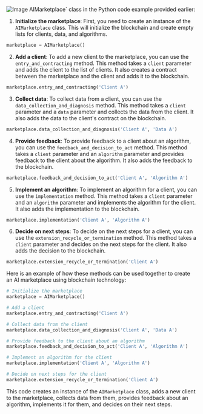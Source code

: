 ![Image](https://user-images.githubusercontent.com/64774266/262174146-8dd20dd3-1d45-4fd5-81cf-908962b7f952.jpg)
AIMarketplace` class in the Python code example provided earlier:

1. **Initialize the marketplace**: First, you need to create an instance of the `AIMarketplace` class. This will initialize the blockchain and create empty lists for clients, data, and algorithms.

```python
marketplace = AIMarketplace()
```

2. **Add a client**: To add a new client to the marketplace, you can use the `entry_and_contracting` method. This method takes a `client` parameter and adds the client to the list of clients. It also creates a contract between the marketplace and the client and adds it to the blockchain.

```python
marketplace.entry_and_contracting('Client A')
```

3. **Collect data**: To collect data from a client, you can use the `data_collection_and_diagnosis` method. This method takes a `client` parameter and a `data` parameter and collects the data from the client. It also adds the data to the client's contract on the blockchain.

```python
marketplace.data_collection_and_diagnosis('Client A', 'Data A')
```

4. **Provide feedback**: To provide feedback to a client about an algorithm, you can use the `feedback_and_decision_to_act` method. This method takes a `client` parameter and an `algorithm` parameter and provides feedback to the client about the algorithm. It also adds the feedback to the blockchain.

```python
marketplace.feedback_and_decision_to_act('Client A', 'Algorithm A')
```

5. **Implement an algorithm**: To implement an algorithm for a client, you can use the `implementation` method. This method takes a `client` parameter and an `algorithm` parameter and implements the algorithm for the client. It also adds the implementation to the blockchain.

```python
marketplace.implementation('Client A', 'Algorithm A')
```

6. **Decide on next steps**: To decide on the next steps for a client, you can use the `extension_recycle_or_termination` method. This method takes a `client` parameter and decides on the next steps for the client. It also adds the decision to the blockchain.

```python
marketplace.extension_recycle_or_termination('Client A')
```

Here is an example of how these methods can be used together to create an AI marketplace using blockchain technology:

```python
# Initialize the marketplace
marketplace = AIMarketplace()

# Add a client
marketplace.entry_and_contracting('Client A')

# Collect data from the client
marketplace.data_collection_and_diagnosis('Client A', 'Data A')

# Provide feedback to the client about an algorithm
marketplace.feedback_and_decision_to_act('Client A', 'Algorithm A')

# Implement an algorithm for the client
marketplace.implementation('Client A', 'Algorithm A')

# Decide on next steps for the client
marketplace.extension_recycle_or_termination('Client A')
```

This code creates an instance of the `AIMarketplace` class, adds a new client to the marketplace, collects data from them, provides feedback about an algorithm, implements it for them, and decides on their next steps.
